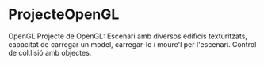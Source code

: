 ProjecteOpenGL
==============

OpenGL
 Projecte de OpenGL: Escenari amb diversos edificis texturitzats, capacitat de carregar un model, carregar-lo i moure'l per l'escenari.
 Control de col.lisió amb objectes.
